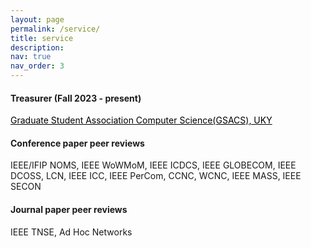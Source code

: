```yaml
---
layout: page
permalink: /service/
title: service
description: 
nav: true
nav_order: 3
---
```

#### Treasurer (Fall 2023 - present)

<a href="https://gsacs.engr.uky.edu/" style="color: black">Graduate Student Association Computer Science(GSACS), UKY</a>



#### Conference paper peer reviews

IEEE/IFIP NOMS, IEEE WoWMoM, IEEE ICDCS, IEEE GLOBECOM, IEEE DCOSS, LCN, IEEE ICC, IEEE PerCom, CCNC, WCNC, IEEE MASS, IEEE SECON

#### Journal paper peer reviews

IEEE TNSE, Ad Hoc Networks





